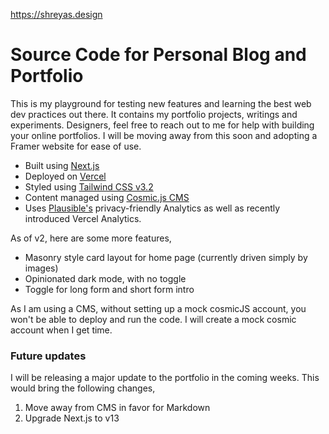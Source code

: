 https://shreyas.design

# Source Code for Personal Blog and Portfolio

This is my playground for testing new features and learning the best web dev practices out there. It contains my portfolio projects, writings and experiments. Designers, feel free to reach out to me for help with building your online portfolios. I will be moving away from this soon and adopting a Framer website for ease of use. 

* Built using [Next.js](https://nextjs.org)
* Deployed on [Vercel](https://vercel.com)
* Styled using [Tailwind CSS v3.2](https://tailwindcss.com)
* Content managed using [Cosmic.js CMS](https://www.cosmicjs.com)
* Uses [Plausible's](https://plausible.io/) privacy-friendly Analytics as well as recently introduced Vercel Analytics. 

As of v2, here are some more features, 
* Masonry style card layout for home page (currently driven simply by images)
* Opinionated dark mode, with no toggle
* Toggle for long form and short form intro

As I am using a CMS, without setting up a mock cosmicJS account, you won't be able to deploy and run the code. I will create a mock cosmic account when I get time. 


### Future updates
I will be releasing a major update to the portfolio in the coming weeks. This would bring the following changes,
1. Move away from CMS in favor for Markdown
2. Upgrade Next.js to v13
